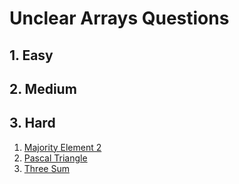 # Unclear Arrays Questions

## 1. Easy

## 2. Medium

## 3. Hard

1. [Majority Element 2](./Hard/MajorityElement2.java)
2. [Pascal Triangle](./Hard/PascalTriangle.java)
3. [Three Sum](./Hard/ThreeSum.java)
